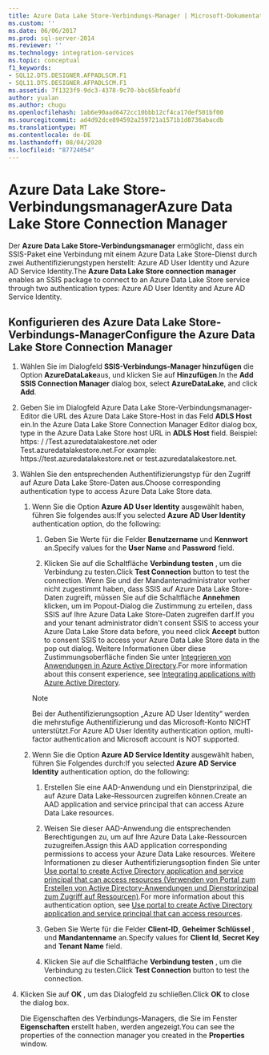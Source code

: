 ```yaml
---
title: Azure Data Lake Store-Verbindungs-Manager | Microsoft-Dokumentation
ms.custom: ''
ms.date: 06/06/2017
ms.prod: sql-server-2014
ms.reviewer: ''
ms.technology: integration-services
ms.topic: conceptual
f1_keywords:
- SQL12.DTS.DESIGNER.AFPADLSCM.F1
- SQL11.DTS.DESIGNER.AFPADLSCM.F1
ms.assetid: 7f1323f9-9dc3-4378-9c70-bbc65bfeabfd
author: yualan
ms.author: chugu
ms.openlocfilehash: 1ab6e90aad6472cc10bbb12cf4ca17def501bf00
ms.sourcegitcommit: ad4d92dce894592a259721a1571b1d8736abacdb
ms.translationtype: MT
ms.contentlocale: de-DE
ms.lasthandoff: 08/04/2020
ms.locfileid: "87724054"
---
```

# <a name="azure-data-lake-store-connection-manager"></a><span data-ttu-id="e8c02-102">Azure Data Lake Store-Verbindungsmanager</span><span class="sxs-lookup"><span data-stu-id="e8c02-102">Azure Data Lake Store Connection Manager</span></span>
  <span data-ttu-id="e8c02-103">Der **Azure Data Lake Store-Verbindungsmanager** ermöglicht, dass ein SSIS-Paket eine Verbindung mit einem Azure Data Lake Store-Dienst durch zwei Authentifizierungstypen herstellt: Azure AD User Identity und Azure AD Service Identity.</span><span class="sxs-lookup"><span data-stu-id="e8c02-103">The **Azure Data Lake Store connection manager** enables an SSIS package to connect to an Azure Data Lake Store service through two authentication types: Azure AD User Identity and Azure AD Service Identity.</span></span>  

## <a name="configure-the-azure-data-lake-store-connection-manager"></a><span data-ttu-id="e8c02-104">Konfigurieren des Azure Data Lake Store-Verbindungs-Manager</span><span class="sxs-lookup"><span data-stu-id="e8c02-104">Configure the Azure Data Lake Store Connection Manager</span></span> 
  
1.  <span data-ttu-id="e8c02-105">Wählen Sie im Dialogfeld **SSIS-Verbindungs-Manager hinzufügen** die Option **AzureDataLake**aus, und klicken Sie auf **Hinzufügen**.</span><span class="sxs-lookup"><span data-stu-id="e8c02-105">In the **Add SSIS Connection Manager** dialog box, select **AzureDataLake**, and click **Add**.</span></span>   
  
2.  <span data-ttu-id="e8c02-106">Geben Sie im Dialogfeld Azure Data Lake Store-Verbindungsmanager-Editor die URL des Azure Data Lake Store-Host in das Feld **ADLS Host** ein.</span><span class="sxs-lookup"><span data-stu-id="e8c02-106">In the Azure Data Lake Store Connection Manager Editor dialog box, type in the Azure Data Lake Store host URL in **ADLS Host** field.</span></span> <span data-ttu-id="e8c02-107">Beispiel: https: \/ /Test.azuredatalakestore.net oder Test.azuredatalakestore.net.</span><span class="sxs-lookup"><span data-stu-id="e8c02-107">For example: https:\//test.azuredatalakestore.net or test.azuredatalakestore.net.</span></span>
  
3.  <span data-ttu-id="e8c02-108">Wählen Sie den entsprechenden Authentifizierungstyp für den Zugriff auf Azure Data Lake Store-Daten aus.</span><span class="sxs-lookup"><span data-stu-id="e8c02-108">Choose corresponding authentication type to access Azure Data Lake Store data.</span></span>

    1.  <span data-ttu-id="e8c02-109">Wenn Sie die Option **Azure AD User Identity** ausgewählt haben, führen Sie folgendes aus:</span><span class="sxs-lookup"><span data-stu-id="e8c02-109">If you selected **Azure AD User Identity** authentication option, do the following:</span></span>

        1. <span data-ttu-id="e8c02-110">Geben Sie Werte für die Felder **Benutzername** und **Kennwort** an.</span><span class="sxs-lookup"><span data-stu-id="e8c02-110">Specify values for the **User Name** and **Password** field.</span></span> 
    
        2. <span data-ttu-id="e8c02-111">Klicken Sie auf die Schaltfläche **Verbindung testen** , um die Verbindung zu testen.</span><span class="sxs-lookup"><span data-stu-id="e8c02-111">Click **Test Connection** button to test the connection.</span></span> <span data-ttu-id="e8c02-112">Wenn Sie und der Mandantenadministrator vorher nicht zugestimmt haben, dass SSIS auf Azure Data Lake Store-Daten zugreift, müssen Sie auf die Schaltfläche **Annehmen** klicken, um im Popout-Dialog die Zustimmung zu erteilen, dass SSIS auf Ihre Azure Data Lake Store-Daten zugreifen darf.</span><span class="sxs-lookup"><span data-stu-id="e8c02-112">If you and your tenant administrator didn't consent SSIS to access your Azure Data Lake Store data before, you need click **Accept** button to consent SSIS to access your Azure Data Lake Store data in the pop out dialog.</span></span> <span data-ttu-id="e8c02-113">Weitere Informationen über diese Zustimmungsoberfläche finden Sie unter [Integrieren von Anwendungen in Azure Active Directory](https://docs.microsoft.com/azure/active-directory/manage-apps/plan-an-application-integration#integrating-applications-with-azure-ad).</span><span class="sxs-lookup"><span data-stu-id="e8c02-113">For more information about this consent experience, see [Integrating applications with Azure Active Directory](https://docs.microsoft.com/azure/active-directory/manage-apps/plan-an-application-integration#integrating-applications-with-azure-ad).</span></span>
    
        > [!NOTE] 
        > <span data-ttu-id="e8c02-114">Bei der Authentifizierungsoption „Azure AD User Identity“ werden die mehrstufige Authentifizierung und das Microsoft-Konto NICHT unterstützt.</span><span class="sxs-lookup"><span data-stu-id="e8c02-114">For Azure AD User Identity authentication option, multi-factor authentication and Microsoft account is NOT supported.</span></span>
    
    2.  <span data-ttu-id="e8c02-115">Wenn Sie die Option **Azure AD Service Identity** ausgewählt haben, führen Sie Folgendes durch:</span><span class="sxs-lookup"><span data-stu-id="e8c02-115">If you selected **Azure AD Service Identity** authentication option, do the following:</span></span>
        1. <span data-ttu-id="e8c02-116">Erstellen Sie eine AAD-Anwendung und ein Dienstprinzipal, die auf Azure Data Lake-Ressourcen zugreifen können.</span><span class="sxs-lookup"><span data-stu-id="e8c02-116">Create an AAD application and service principal that can access Azure Data Lake resources.</span></span>
    
        2. <span data-ttu-id="e8c02-117">Weisen Sie dieser AAD-Anwendung die entsprechenden Berechtigungen zu, um auf Ihre Azure Data Lake-Ressourcen zuzugreifen.</span><span class="sxs-lookup"><span data-stu-id="e8c02-117">Assign this AAD application corresponding permissions to access your Azure Data Lake resources.</span></span> <span data-ttu-id="e8c02-118">Weitere Informationen zu dieser Authentifizierungsoption finden Sie unter [Use portal to create Active Directory application and service principal that can access resources (Verwenden von Portal zum Erstellen von Active Directory-Anwendungen und Dienstprinzipal zum Zugriff auf Ressourcen)](https://docs.microsoft.com/azure/azure-resource-manager/resource-group-create-service-principal-portal).</span><span class="sxs-lookup"><span data-stu-id="e8c02-118">For more information about this authentication option, see [Use portal to create Active Directory application and service principal that can access resources](https://docs.microsoft.com/azure/azure-resource-manager/resource-group-create-service-principal-portal).</span></span>
    
        3. <span data-ttu-id="e8c02-119">Geben Sie Werte für die Felder **Client-ID**, **Geheimer Schlüssel** , und **Mandantenname** an.</span><span class="sxs-lookup"><span data-stu-id="e8c02-119">Specify values for **Client Id**, **Secret Key** and **Tenant Name** field.</span></span>
    
        4. <span data-ttu-id="e8c02-120">Klicken Sie auf die Schaltfläche **Verbindung testen** , um die Verbindung zu testen.</span><span class="sxs-lookup"><span data-stu-id="e8c02-120">Click **Test Connection** button to test the connection.</span></span>  
  
4.  <span data-ttu-id="e8c02-121">Klicken Sie auf **OK** , um das Dialogfeld zu schließen.</span><span class="sxs-lookup"><span data-stu-id="e8c02-121">Click **OK** to close the dialog box.</span></span>  
  
    <span data-ttu-id="e8c02-122">Die Eigenschaften des Verbindungs-Managers, die Sie im Fenster **Eigenschaften** erstellt haben, werden angezeigt.</span><span class="sxs-lookup"><span data-stu-id="e8c02-122">You can see the properties of the connection manager you created in the **Properties** window.</span></span>  
  
  
